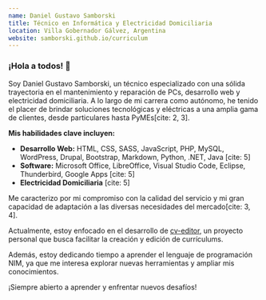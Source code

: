 ```yaml
---
name: Daniel Gustavo Samborski
title: Técnico en Informática y Electricidad Domiciliaria
location: Villa Gobernador Gálvez, Argentina
website: samborski.github.io/curriculum
---
```


### ¡Hola a todos! 👋

Soy Daniel Gustavo Samborski, un técnico especializado con una sólida trayectoria en el mantenimiento y reparación de PCs, desarrollo web y electricidad domiciliaria. A lo largo de mi carrera como autónomo, he tenido el placer de brindar soluciones tecnológicas y eléctricas a una amplia gama de clientes, desde particulares hasta PyMEs[cite: 2, 3].

**Mis habilidades clave incluyen:**

* **Desarrollo Web:** HTML, CSS, SASS, JavaScript, PHP, MySQL, WordPress, Drupal, Bootstrap, Markdown, Python, .NET, Java [cite: 5]
* **Software:** Microsoft Office, LibreOffice, Visual Studio Code, Eclipse, Thunderbird, Google Apps [cite: 5]
* **Electricidad Domiciliaria** [cite: 5]

Me caracterizo por mi compromiso con la calidad del servicio y mi gran capacidad de adaptación a las diversas necesidades del mercado[cite: 3, 4].

Actualmente, estoy enfocado en el desarrollo de [cv-editor](https://github.com/samborski/cv-editor), un proyecto personal que busca facilitar la creación y edición de currículums.

Además, estoy dedicando tiempo a aprender el lenguaje de programación NIM, ya que me interesa explorar nuevas herramientas y ampliar mis conocimientos.

¡Siempre abierto a aprender y enfrentar nuevos desafíos!
